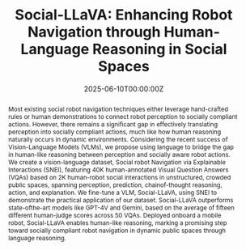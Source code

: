 ---
title: "Social-LLaVA: Enhancing Robot Navigation through Human-Language Reasoning in Social Spaces"
authors:
- Amirreza Payandeh
- Daeun Song
- Mohammad Nazeri
- admin
- Praneel Mukherjee
- Amir Hossain Raj
- Yangzhe Kong
- Dinesh Manocha
- Xuesu Xiao

date: "2025-06-10T00:00:00Z"
doi: ""

# Schedule page publish date (NOT publication's date).
publishDate: "2025-06-10T00:00:00Z"

# Publication type.
# Accepts a single type but formatted as a YAML list (for Hugo requirements).
# Enter a publication type from the CSL standard.
publication_types: ['paper-conference']

# Publication name and optional abbreviated publication name.
publication: 2025 IEEE/RSJ International Conference on Intelligent Robots and Systems (IROS)
publication_short: In *IROS 2025*

abstract: Most existing social robot navigation techniques either leverage hand-crafted rules or human demonstrations to connect robot perception to socially compliant actions. However, there remains a significant gap in effectively translating perception into socially compliant actions, much like how human reasoning naturally occurs in dynamic environments. Considering the recent success of Vision-Language Models (VLMs), we propose using language to bridge the gap in human-like reasoning between perception and socially aware robot actions. We create a vision-language dataset, Social robot Navigation via Explainable Interactions (SNEI), featuring 40K human-annotated Visual Question Answers (VQAs) based on 2K human-robot social interactions in unstructured, crowded public spaces, spanning perception, prediction, chainof-thought reasoning, action, and explanation. We fine-tune a VLM, Social-LLaVA, using SNEI to demonstrate the practical application of our dataset. Social-LLaVA outperforms state-ofthe-art models like GPT-4V and Gemini, based on the average of fifteen different human-judge scores across 50 VQAs. Deployed onboard a mobile robot, Social-LLaVA enables human-like reasoning, marking a promising step toward socially compliant robot navigation in dynamic public spaces through language reasoning.



# Summary. An optional shortened abstract.
# summary: Lorem ipsum dolor sit amet, consectetur adipiscing elit. Duis posuere tellus ac convallis placerat. Proin tincidunt magna sed ex sollicitudin condimentum.

tags:
- Social Navigation
- Language Models
- Outdoor Navigation

featured: false

# links:
# - name: Website
#   url: https://robotixx.github.io/GND/
#   icon_pack: fab
#   icon: twitter
url_pdf: https://arxiv.org/pdf/2501.09024
url_code: ""
url_dataset: ''
url_poster: ''
url_project: 'https://cs.gmu.edu/~xiao/Research/SNEI/'
url_slides: ''
url_source: ''
url_video: ""

# Featured image
# To use, add an image named `featured.jpg/png` to your page's folder. 
image:
  caption: 'Image credit: [**Unsplash**](https://unsplash.com/photos/s9CC2SKySJM)'
  focal_point: ""
  preview_only: false

# Associated Projects (optional).
#   Associate this publication with one or more of your projects.
#   Simply enter your project's folder or file name without extension.
#   E.g. `internal-project` references `content/project/internal-project/index.md`.
#   Otherwise, set `projects: []`.
# projects:
# - internal-project

# Slides (optional).
#   Associate this publication with Markdown slides.
#   Simply enter your slide deck's filename without extension.
#   E.g. `slides: "example"` references `content/slides/example/index.md`.
#   Otherwise, set `slides: ""`.
# slides: example
---